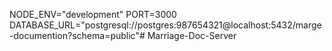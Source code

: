 NODE_ENV="development"
PORT=3000
DATABASE_URL="postgresql://postgres:987654321@localhost:5432/marge-documention?schema=public"#   M a r r i a g e - D o c - S e r v e r  
 
